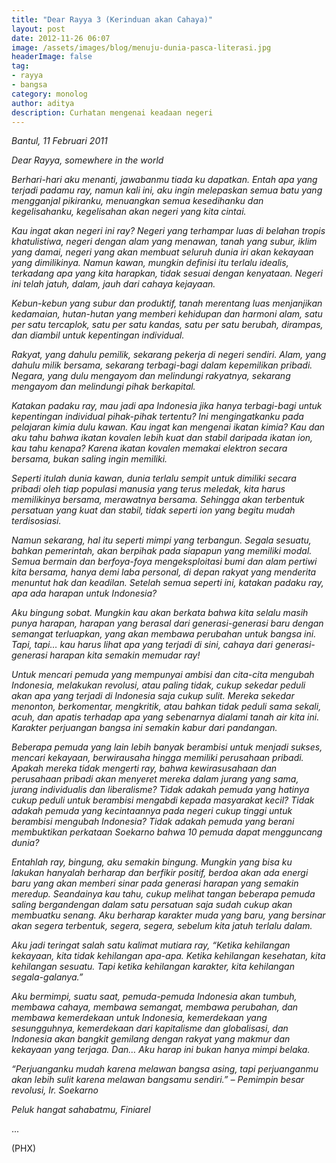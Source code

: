 ```yaml
---
title: "Dear Rayya 3 (Kerinduan akan Cahaya)"
layout: post
date: 2012-11-26 06:07
image: /assets/images/blog/menuju-dunia-pasca-literasi.jpg
headerImage: false
tag:
- rayya
- bangsa
category: monolog
author: aditya 
description: Curhatan mengenai keadaan negeri
---
```


_Bantul, 11 Februari 2011_

_Dear Rayya, somewhere in the world_

_Berhari-hari aku menanti, jawabanmu tiada ku dapatkan. Entah apa yang terjadi padamu ray, namun kali ini, aku ingin melepaskan semua batu yang mengganjal pikiranku, menuangkan semua kesedihanku dan kegelisahanku, kegelisahan akan negeri yang kita cintai._

_Kau ingat akan negeri ini ray? Negeri yang terhampar luas di belahan tropis khatulistiwa, negeri dengan alam yang menawan, tanah yang subur, iklim yang damai, negeri yang akan membuat seluruh dunia iri akan kekayaan yang dimilikinya. Namun kawan, mungkin definisi itu terlalu idealis, terkadang apa yang kita harapkan, tidak sesuai dengan kenyataan. Negeri ini telah jatuh, dalam, jauh dari cahaya kejayaan._

_Kebun-kebun yang subur dan produktif, tanah merentang luas menjanjikan kedamaian, hutan-hutan yang memberi kehidupan dan harmoni alam, satu per satu tercaplok, satu per satu kandas, satu per satu berubah, dirampas, dan diambil untuk kepentingan individual._

_Rakyat, yang dahulu pemilik, sekarang pekerja di negeri sendiri. Alam, yang dahulu milik bersama, sekarang terbagi-bagi dalam kepemilikan pribadi. Negara, yang dulu mengayom dan melindungi rakyatnya, sekarang mengayom dan melindungi pihak berkapital._

_Katakan padaku ray, mau jadi apa Indonesia jika hanya terbagi-bagi untuk kepentingan individual pihak-pihak tertentu? Ini mengingatkanku pada pelajaran kimia dulu kawan. Kau ingat kan mengenai ikatan kimia? Kau dan aku tahu bahwa ikatan kovalen lebih kuat dan stabil daripada ikatan ion, kau tahu kenapa? Karena ikatan kovalen memakai elektron secara bersama, bukan saling ingin memiliki._

_Seperti itulah dunia kawan, dunia terlalu sempit untuk dimiliki secara pribadi oleh tiap populasi manusia yang terus meledak, kita harus memilikinya bersama, merawatnya bersama. Sehingga akan terbentuk persatuan yang kuat dan stabil, tidak seperti ion yang begitu mudah terdisosiasi._

_Namun sekarang, hal itu seperti mimpi yang terbangun. Segala sesuatu, bahkan pemerintah, akan berpihak pada siapapun yang memiliki modal. Semua bermain dan berfoya-foya mengeksploitasi bumi dan alam pertiwi kita bersama, hanya demi laba personal, di depan rakyat yang menderita menuntut hak dan keadilan. Setelah semua seperti ini, katakan padaku ray, apa ada harapan untuk Indonesia?_

_Aku bingung sobat. Mungkin kau akan berkata bahwa kita selalu masih punya harapan, harapan yang berasal dari generasi-generasi baru dengan semangat terluapkan, yang akan membawa perubahan untuk bangsa ini. Tapi, tapi… kau harus lihat apa yang terjadi di sini, cahaya dari generasi-generasi harapan kita semakin memudar ray!_

_Untuk mencari pemuda yang mempunyai ambisi dan cita-cita mengubah Indonesia, melakukan revolusi, atau paling tidak, cukup sekedar peduli akan apa yang terjadi di Indonesia saja cukup sulit. Mereka sekedar menonton, berkomentar, mengkritik, atau bahkan tidak peduli sama sekali, acuh, dan apatis terhadap apa yang sebenarnya dialami tanah air kita ini. Karakter perjuangan bangsa ini semakin kabur dari pandangan._

_Beberapa pemuda yang lain lebih banyak berambisi untuk menjadi sukses, mencari kekayaan, berwirausaha hingga memiliki perusahaan pribadi. Apakah mereka tidak mengerti ray, bahwa kewirasusahaan dan perusahaan pribadi akan menyeret mereka dalam jurang yang sama, jurang individualis dan liberalisme? Tidak adakah pemuda yang hatinya cukup peduli untuk berambisi mengabdi kepada masyarakat kecil? Tidak adakah pemuda yang kecintaannya pada negeri cukup tinggi untuk berambisi mengubah Indonesia? Tidak adakah pemuda yang berani membuktikan perkataan Soekarno bahwa 10 pemuda dapat mengguncang dunia?_

_Entahlah ray, bingung, aku semakin bingung. Mungkin yang bisa ku lakukan hanyalah berharap dan berfikir positif, berdoa akan ada energi baru yang akan memberi sinar pada generasi harapan yang semakin meredup. Seandainya kau tahu, cukup melihat tangan beberapa pemuda saling bergandengan dalam satu persatuan saja sudah cukup akan membuatku senang. Aku berharap karakter muda yang baru, yang bersinar akan segera terbentuk, segera, segera, sebelum kita jatuh terlalu dalam._

_Aku jadi teringat salah satu kalimat mutiara ray, “Ketika kehilangan kekayaan, kita tidak kehilangan apa-apa. Ketika kehilangan kesehatan, kita kehilangan sesuatu. Tapi ketika kehilangan karakter, kita kehilangan segala-galanya.”_

_Aku bermimpi, suatu saat, pemuda-pemuda Indonesia akan tumbuh, membawa cahaya, membawa semangat, membawa perubahan, dan membawa kemerdekaan untuk Indonesia, kemerdekaan yang sesungguhnya, kemerdekaan dari kapitalisme dan globalisasi, dan Indonesia akan bangkit gemilang dengan rakyat yang makmur dan kekayaan yang terjaga. Dan… Aku harap ini bukan hanya mimpi belaka._

_“Perjuanganku mudah karena melawan bangsa asing, tapi perjuanganmu akan lebih sulit karena melawan bangsamu sendiri.” – Pemimpin besar revolusi, Ir. Soekarno_

_Peluk hangat sahabatmu, Finiarel_

...

(PHX)